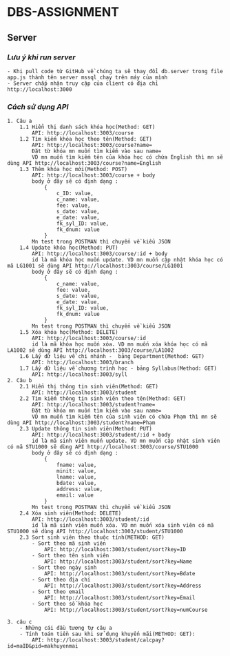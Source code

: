 # DBS-ASSIGNMENT

## Server
### *Lưu ý khi run server*
    - Khi pull code từ GitHub về chúng ta sẽ thay đổi db.server trong file app.js thành tên server mssql chạy trên máy của mình
    - Server chấp nhận truy cập của client có địa chỉ http://localhost:3000
### *Cách sử dụng API*
    1. Câu a
        1.1 Hiển thị danh sách khóa học(Method: GET)
            API: http://localhost:3003/course
        1.2 Tìm kiếm khóa học theo tên(Method: GET) 
            API: http://localhost:3003/course?name=
            Đặt từ khóa mn muốn tìm kiếm vào sau name=
            VD mn muốn tìm kiếm tên của khóa học có chứa English thì mn sẽ dùng API http://localhost:3003/course?name=English
        1.3 Thêm khóa học mới(Method: POST)
            API: http://localhost:3003/course + body
            body ở đây sẽ có định dạng : 
                {
                    c_ID: value,
                    c_name: value,
                    fee: value,
                    s_date: value,
                    e_date: value,
                    fk_syl_ID: value,
                    fk_dnum: value
                }
            Mn test trong POSTMAN thì chuyển về kiểu JSON
        1.4 Update khóa học(Method: PUT) 
            API: http://localhost:3003/course/:id + body
            id là mã khóa học muốn update. VD mn muốn cập nhật khóa học có mã LG1001 sẽ dùng API http://localhost:3003/course/LG1001
            body ở đây sẽ có định dạng : 
                {
                    c_name: value,
                    fee: value,
                    s_date: value,
                    e_date: value,
                    fk_syl_ID: value,
                    fk_dnum: value
                }
            Mn test trong POSTMAN thì chuyển về kiểu JSON
        1.5 Xóa khóa học(Method: DELETE)
            API: http://localhost:3003/course/:id 
            id là mã khóa học muốn xóa. VD mn muốn xóa khóa học có mã LA1002 sẽ dùng API http://localhost:3003/course/LA1002
        1.6 Lấy dữ liệu về chi nhánh -  bảng Department(Method: GET)
            API: http://localhost:3003/branch
        1.7 Lấy dữ liệu về chương trình học - bảng Syllabus(Method: GET)
            API: http://localhost:3003/syll
    2. Câu b
        2.1 Hiển thị thông tin sinh viên(Method: GET)
            API: http://localhost:3003/student
        2.2 Tìm kiếm thông tin sinh viên theo tên(Method: GET)
            API: http://localhost:3003/student?name=
            Đặt từ khóa mn muốn tìm kiếm vào sau name=
            VD mn muốn tìm kiếm tên của sinh viên có chứa Phạm thì mn sẽ dùng API http://localhost:3003/student?name=Phạm
        2.3 Update thông tin sinh viên(Method: PUT)
            API: http://localhost:3003/student/:id + body
            id là mã sinh viên muốn update. VD mn muốn cập nhật sinh viên có mã STU1000 sẽ dùng API http://localhost:3003/course/STU1000
            body ở đây sẽ có định dạng : 
                {
                    fname: value,
                    minit: value,
                    lname: value,
                    bdate: value,
                    address: value,
                    email: value
                }
            Mn test trong POSTMAN thì chuyển về kiểu JSON
        2.4 Xóa sinh viên(Method: DELETE)
            API: http://localhost:3003/student/:id
            id là mã sinh viên muốn xóa. VD mn muốn xóa sinh viên có mã STU1000 sẽ dùng API http://localhost:3003/student/STU1000
        2.3 Sort sinh viên theo thuộc tính(METHOD: GET)
            - Sort theo mã sinh viên
                API: http://localhost:3003/student/sort?key=ID
            - Sort theo tên sinh viên
                API: http://localhost:3003/student/sort?key=Name
            - Sort theo ngày sinh
                API: http://localhost:3003/student/sort?key=Bdate
            - Sort theo địa chỉ
                API: http://localhost:3003/student/sort?key=Address
            - Sort theo email
                API: http://localhost:3003/student/sort?key=Email
            - Sort theo số khóa học
                API: http://localhost:3003/student/sort?key=numCourse

    3. câu c
        - Những cái đầu tương tự câu a
        - Tính toán tiền sau khi sử dụng khuyến mãi(METHOD: GET):
            API: http://localhost:3003/student/calcpay?id=maID&pid=makhuyenmai

